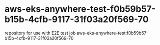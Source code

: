 # aws-eks-anywhere-test-f0b59b57-b15b-4cfb-9117-31f03a20f569-70
repository for use with E2E test job aws-eks-anywhere-test:f0b59b57-b15b-4cfb-9117-31f03a20f569-70
